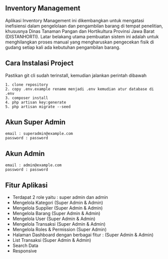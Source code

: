 ## Inventory Management

Aplikasi Inventory Management ini dikembangkan untuk mengatasi inefisiensi dalam pengelolaan dan pengambilan barang di tempat penelitian, khususnya Dinas Tanaman Pangan dan Hortikultura Provinsi Jawa Barat (DISTANHORTI).
Latar belakang utama pembuatan sistem ini adalah untuk menghilangkan proses manual yang mengharuskan pengecekan fisik di gudang setiap kali ada kebutuhan pengambilan barang.

## Cara Instalasi Project

Pastikan git cli sudah terinstall, kemudian jalankan perintah dibawah
```
1. clone repository
2. copy .env.example rename menjadi .env kemudian atur database di .env
3. composer install
4. php artisan key:generate
5. php artisan migrate --seed
```

## Akun Super Admin
```
email : superadmin@example.com
password : password
```

## Akun Admin
```
email : admin@example.com
password : password
```

## Fitur Aplikasi 
- Terdapat 2 role yaitu : super admin dan admin
- Mengelola Kategori (Super Admin & Admin)
- Mengelola Supplier (Super Admin & Admin)
- Mengelola Barang (Super Admin & Admin)
- Mengelola User (Super Admin & Admin)
- Mengelola Transaksi (Super Admin & Admin)
- Mengelola Roles & Permission (Super Admin)
- Halaman Dashboard dengan berbagai fitur : (Super Admin & Admin) 
- List Transaksi (Super Admin & Admin)
- Search Data
- Responsive

